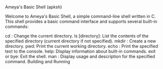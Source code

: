 Ameya's Basic Shell (apksh)

Welcome to Ameya's Basic Shell, a simple command-line shell written in C. This shell provides a basic command interface and supports several built-in commands:

cd <directory>: Change the current directory.
ls [directory]: List the contents of the specified directory (current directory if not specified).
mkdir <directory>: Create a new directory.
pwd: Print the current working directory.
echo <text>: Print the specified text to the console.
help: Display information about built-in commands.
exit or bye: Exit the shell.
man <command>: Display usage and description for the specified command.
Building and Running
